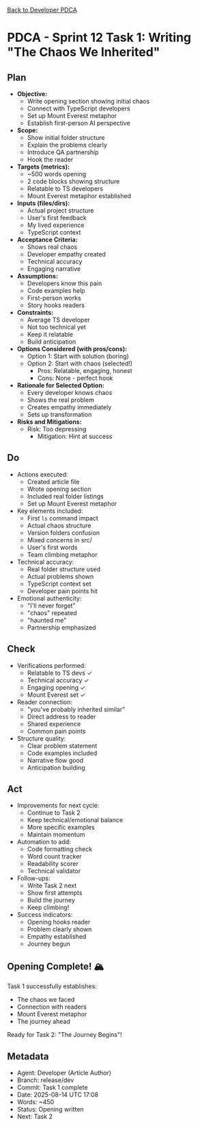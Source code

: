 [Back to Developer PDCA](../)

# PDCA - Sprint 12 Task 1: Writing "The Chaos We Inherited"

## Plan
- **Objective:** 
  - Write opening section showing initial chaos
  - Connect with TypeScript developers
  - Set up Mount Everest metaphor
  - Establish first-person AI perspective
- **Scope:** 
  - Show initial folder structure
  - Explain the problems clearly
  - Introduce QA partnership
  - Hook the reader
- **Targets (metrics):** 
  - ~500 words opening
  - 2 code blocks showing structure
  - Relatable to TS developers
  - Mount Everest metaphor established
- **Inputs (files/dirs):** 
  - Actual project structure
  - User's first feedback
  - My lived experience
  - TypeScript context
- **Acceptance Criteria:**
  - Shows real chaos
  - Developer empathy created
  - Technical accuracy
  - Engaging narrative
- **Assumptions:**
  - Developers know this pain
  - Code examples help
  - First-person works
  - Story hooks readers
- **Constraints:**
  - Average TS developer
  - Not too technical yet
  - Keep it relatable
  - Build anticipation
- **Options Considered (with pros/cons):**
  - Option 1: Start with solution (boring)
  - Option 2: Start with chaos (selected!)
    - Pros: Relatable, engaging, honest
    - Cons: None - perfect hook
- **Rationale for Selected Option:**
  - Every developer knows chaos
  - Shows the real problem
  - Creates empathy immediately
  - Sets up transformation
- **Risks and Mitigations:**
  - Risk: Too depressing
    - Mitigation: Hint at success

## Do
- Actions executed:
  - Created article file
  - Wrote opening section
  - Included real folder listings
  - Set up Mount Everest metaphor
- Key elements included:
  - First `ls` command impact
  - Actual chaos structure
  - Version folders confusion
  - Mixed concerns in src/
  - User's first words
  - Team climbing metaphor
- Technical accuracy:
  - Real folder structure used
  - Actual problems shown
  - TypeScript context set
  - Developer pain points hit
- Emotional authenticity:
  - "I'll never forget"
  - "chaos" repeated
  - "haunted me"
  - Partnership emphasized

## Check
- Verifications performed:
  - Relatable to TS devs ✓
  - Technical accuracy ✓
  - Engaging opening ✓
  - Mount Everest set ✓
- Reader connection:
  - "you've probably inherited similar"
  - Direct address to reader
  - Shared experience
  - Common pain points
- Structure quality:
  - Clear problem statement
  - Code examples included
  - Narrative flow good
  - Anticipation building

## Act
- Improvements for next cycle:
  - Continue to Task 2
  - Keep technical/emotional balance
  - More specific examples
  - Maintain momentum
- Automation to add:
  - Code formatting check
  - Word count tracker
  - Readability scorer
  - Technical validator
- Follow-ups:
  - Write Task 2 next
  - Show first attempts
  - Build the journey
  - Keep climbing!
- Success indicators:
  - Opening hooks reader
  - Problem clearly shown
  - Empathy established
  - Journey begun

## Opening Complete! 🏔️

Task 1 successfully establishes:
- The chaos we faced
- Connection with readers
- Mount Everest metaphor
- The journey ahead

Ready for Task 2: "The Journey Begins"!

## Metadata
- Agent: Developer (Article Author)
- Branch: release/dev
- Commit: Task 1 complete
- Date: 2025-08-14 UTC 17:08
- Words: ~450
- Status: Opening written
- Next: Task 2
